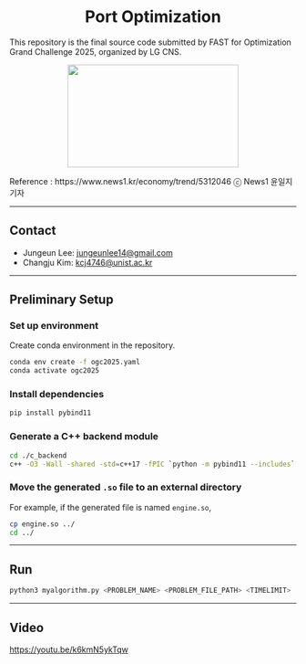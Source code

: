 <p align="center">
<h1 align="center">Port Optimization</h1>
</p>

This repository is the final source code submitted by FAST for Optimization Grand Challenge 2025, organized by LG CNS.

<p align="center">
<img src="./imgage/image.png" width="300" height="180">
</p>
Reference : https://www.news1.kr/economy/trend/5312046 ⓒ News1 윤일지 기자

---

## Contact

- Jungeun Lee: jungeunlee14@gmail.com
- Changju Kim: kcj4746@unist.ac.kr

---

## Preliminary Setup

### Set up environment
Create conda environment in the repository.
```bash
conda env create -f ogc2025.yaml
conda activate ogc2025
```

### Install dependencies
```bash
pip install pybind11
```

### Generate a C++ backend module
```bash
cd ./c_backend
c++ -O3 -Wall -shared -std=c++17 -fPIC `python -m pybind11 --includes` engine.cpp -o engine`python3-config --extension-suffix`
```

### Move the generated ``.so`` file to an external directory
For example, if the generated file is named ``engine.so``,
```bash
cp engine.so ../
cd ../
```

---

## Run
```bash
python3 myalgorithm.py <PROBLEM_NAME> <PROBLEM_FILE_PATH> <TIMELIMIT>
```

---

## Video
https://youtu.be/k6kmN5ykTqw

